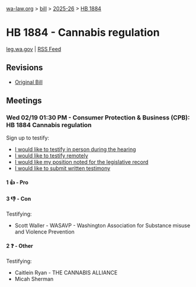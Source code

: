 [wa-law.org](/) > [bill](/bill/) > [2025-26](/bill/2025-26/) > [HB 1884](/bill/2025-26/hb/1884/)

# HB 1884 - Cannabis regulation
[leg.wa.gov](https://app.leg.wa.gov/billsummary?BillNumber=1884&Year=2025&Initiative=false) | [RSS Feed](./rss.xml)

## Revisions
* [Original Bill](1/)

## Meetings
### Wed 02/19 01:30 PM - Consumer Protection & Business (CPB): HB 1884 Cannabis regulation
Sign up to testify:
* [I would like to testify in person during the hearing](https://app.leg.wa.gov/csi/Testifier/Add?chamber=House&mId=32801&aId=164316&caId=25922&tId=1)
* [I would like to testify remotely](https://app.leg.wa.gov/csi/Testifier/Add?chamber=House&mId=32801&aId=164316&caId=25922&tId=2)
* [I would like my position noted for the legislative record](https://app.leg.wa.gov/csi/Testifier/Add?chamber=House&mId=32801&aId=164316&caId=25922&tId=3)
* [I would like to submit written testimony](https://app.leg.wa.gov/csi/Testifier/Add?chamber=House&mId=32801&aId=164316&caId=25922&tId=4)

#### 1 👍 - Pro

#### 3 👎 - Con
Testifying:
* Scott Waller - WASAVP - Washington Association for Substance misuse and Violence Prevention

#### 2 ❓ - Other
Testifying:
* Caitlein Ryan - THE CANNABIS ALLIANCE
* Micah Sherman
